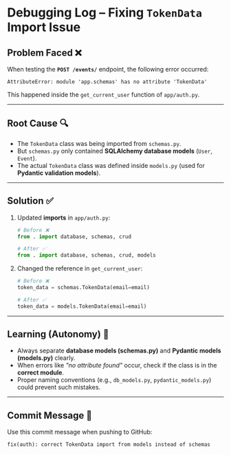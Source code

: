 # Debugging Log – Fixing `TokenData` Import Issue

## Problem Faced ❌

When testing the **`POST /events/`** endpoint, the following error occurred:

```
AttributeError: module 'app.schemas' has no attribute 'TokenData'
```

This happened inside the `get_current_user` function of `app/auth.py`.

---

## Root Cause 🔍

* The `TokenData` class was being imported from `schemas.py`.
* But `schemas.py` only contained **SQLAlchemy database models** (`User`, `Event`).
* The actual `TokenData` class was defined inside `models.py` (used for **Pydantic validation models**).

---

## Solution ✅

1. Updated **imports** in `app/auth.py`:

   ```python
   # Before ❌
   from . import database, schemas, crud

   # After ✅
   from . import database, schemas, crud, models
   ```

2. Changed the reference in `get_current_user`:

   ```python
   # Before ❌
   token_data = schemas.TokenData(email=email)

   # After ✅
   token_data = models.TokenData(email=email)
   ```

---

## Learning (Autonomy) 📖

* Always separate **database models (schemas.py)** and **Pydantic models (models.py)** clearly.
* When errors like *"no attribute found"* occur, check if the class is in the **correct module**.
* Proper naming conventions (e.g., `db_models.py`, `pydantic_models.py`) could prevent such mistakes.

---

## Commit Message 📝

Use this commit message when pushing to GitHub:

```
fix(auth): correct TokenData import from models instead of schemas
```
